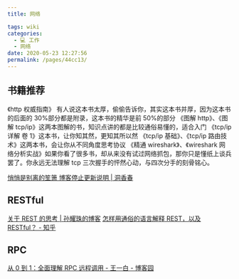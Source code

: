 ```yaml
---
title: 网络

tags: wiki
categories: 
  - 💻 工作
  - 网络
date: 2020-05-23 12:27:56
permalink: /pages/44cc13/
---
```

## 书籍推荐

《http 权威指南》 有人说这本书太厚，偷偷告诉你，其实这本书并厚，因为这本书的后面的 30%部分都是附录，这本书的精华是前 50%的部分
《图解 http》、《图解 tcp/ip》这两本图解的书，知识点讲的都是比较通俗易懂的，适合入门
《tcp/ip 详解 卷 1》这本书，让你知其然，更知其所以然
《tcp/ip 基础》、《tcp/ip 路由技术》这两本书，会让你从不同角度思考协议
《精通 wireshark》、《wireshark 网络分析实战》如果你看了很多书，却从来没有试过网络抓包，那你只是懂纸上谈兵罢了。你永远无法理解 tcp 三次握手的怦然心动，与四次分手的刻骨铭心。

[悄悄是别离的笙箫 博客停止更新说明 | 洞香春](https://wdd.js.org/books-about-network-protocol.html#more)


## RESTful
[关于 REST 的思考 | 孙耀珠的博客](https://blog.yzsun.me/restful/)
[怎样用通俗的语言解释 REST，以及 RESTful？ - 知乎](https://www.zhihu.com/question/28557115/answer/48094438)

## RPC
[从 0 到 1：全面理解 RPC 远程调用 - 王一白 - 博客园](https://www.cnblogs.com/wongbingming/p/11086773.html)